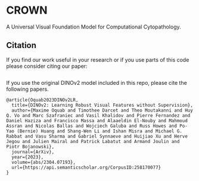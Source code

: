 # CROWN
A Universal Visual Foundation Model for Computational Cytopathology.



## Citation
If you find our work useful in your research or if you use parts of this code please consider citing our paper:

```

```


If you use the original DINOv2 model included in this repo, please cite the following papers.

```
@article{Oquab2023DINOv2LR,
  title={DINOv2: Learning Robust Visual Features without Supervision},
  author={Maxime Oquab and Timothee Darcet and Theo Moutakanni and Huy Q. Vo and Marc Szafraniec and Vasil Khalidov and Pierre Fernandez and Daniel Haziza and Francisco Massa and Alaaeldin El-Nouby and Mahmoud Assran and Nicolas Ballas and Wojciech Galuba and Russ Howes and Po-Yao (Bernie) Huang and Shang-Wen Li and Ishan Misra and Michael G. Rabbat and Vasu Sharma and Gabriel Synnaeve and Huijiao Xu and Herve Jegou and Julien Mairal and Patrick Labatut and Armand Joulin and Piotr Bojanowski},
  journal={ArXiv},
  year={2023},
  volume={abs/2304.07193},
  url={https://api.semanticscholar.org/CorpusID:258170077}
}
```
